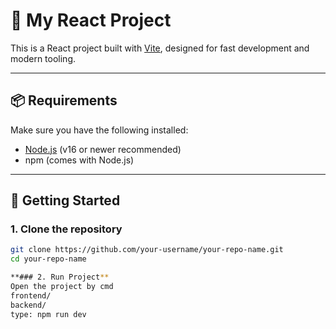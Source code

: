# 🚀 My React Project

This is a React project built with [Vite](https://vitejs.dev/), designed for fast development and modern tooling.

---

## 📦 Requirements

Make sure you have the following installed:

- [Node.js](https://nodejs.org/) (v16 or newer recommended)
- npm (comes with Node.js)

---

## 📁 Getting Started

### 1. Clone the repository

```bash
git clone https://github.com/your-username/your-repo-name.git
cd your-repo-name

**### 2. Run Project**
Open the project by cmd
frontend/
backend/
type: npm run dev

